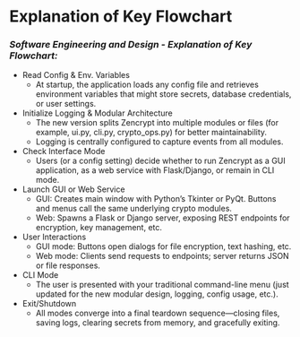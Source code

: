 # Explanation of Key Flowchart

### _Software Engineering and Design  - Explanation of Key Flowchart:_

* Read Config & Env. Variables
  * At startup, the application loads any config file and retrieves environment variables that might store secrets, database credentials, or user settings.
* Initialize Logging & Modular Architecture
  * The new version splits Zencrypt into multiple modules or files (for example, ui.py, cli.py, crypto\_ops.py) for better maintainability.
  * Logging is centrally configured to capture events from all modules.
* Check Interface Mode
  * Users (or a config setting) decide whether to run Zencrypt as a GUI application, as a web service with Flask/Django, or remain in CLI mode.
* Launch GUI or Web Service
  * GUI: Creates main window with Python’s Tkinter or PyQt. Buttons and menus call the same underlying crypto modules.
  * Web: Spawns a Flask or Django server, exposing REST endpoints for encryption, key management, etc.
* User Interactions
  * GUI mode: Buttons open dialogs for file encryption, text hashing, etc.
  * Web mode: Clients send requests to endpoints; server returns JSON or file responses.
* CLI Mode
  * The user is presented with your traditional command-line menu (just updated for the new modular design, logging, config usage, etc.).
* Exit/Shutdown
  * All modes converge into a final teardown sequence—closing files, saving logs, clearing secrets from memory, and gracefully exiting.
